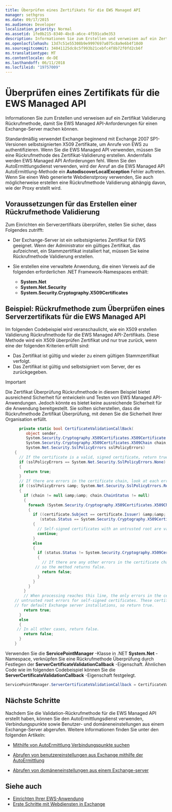 ```yaml
---
title: Überprüfen eines Zertifikats für die EWS Managed API
manager: sethgros
ms.date: 09/17/2015
ms.audience: Developer
localization_priority: Normal
ms.assetid: 1fe0b215-8340-4bc8-a6ce-4f591ca9e353
description: Informationen Sie zum Erstellen und verweisen auf ein Zertifikat Validierung Rückrufmethode, damit Sie EWS Managed API-Anforderungen für einen Exchange-Server machen können.
ms.openlocfilehash: 13d7c51e55308b9e9997697a075c8a9e6b4f10d0
ms.sourcegitcommit: 34041125dc8c5f993b21cebfc4f8b72f0fd2cb6f
ms.translationtype: MT
ms.contentlocale: de-DE
ms.lasthandoff: 06/11/2018
ms.locfileid: "19757009"
---
```

# <a name="validate-a-server-certificate-for-the-ews-managed-api"></a>Überprüfen eines Zertifikats für die EWS Managed API

Informationen Sie zum Erstellen und verweisen auf ein Zertifikat Validierung Rückrufmethode, damit Sie EWS Managed API-Anforderungen für einen Exchange-Server machen können.
  
Standardmäßig verwendet Exchange beginnend mit Exchange 2007 SP1-Versionen selbstsignierten X509 Zertifikate, um Anrufe von EWS zu authentifizieren. Wenn Sie die EWS Managed API verwenden, müssen Sie eine Rückrufmethode des Zertifikat-Validierung erstellen. Andernfalls werden EWS Managed API Anforderungen fehl. Wenn Sie den AutoErmittlungsdienst verwenden, wird der Anruf an die EWS Managed API AutoErmittlung-Methode ein **AutodiscoverLocalException** Fehler auftreten. Wenn Sie einen Web generierte Webdienstproxy verwenden, Sie auch möglicherweise erstellen eine Rückrufmethode Validierung abhängig davon, wie der Proxy erstellt wird. 
  
## <a name="prerequisites-for-creating-a-validation-callback-method"></a>Voraussetzungen für das Erstellen einer Rückrufmethode Validierung
<a name="bk_prereq"> </a>

Zum Einrichten ein Serverzertifikats überprüfen, stellen Sie sicher, dass Folgendes zutrifft: 
  
- Der Exchange-Server ist ein selbstsigniertes Zertifikat für EWS geeignet. Wenn der Administrator ein gültiges Zertifikat, das aufzeichnet, ein Stammzertifikat installiert hat, müssen Sie keine Rückrufmethode Validierung erstellen. 
    
- Sie erstellen eine verwaltete Anwendung, die einen Verweis auf die folgenden erforderlichen .NET Framework-Namespaces enthält: 
    
  - **System.Net**
  - **System.Net.Security**  
  - **System.Security.Cryptography.X509Certificates**
    
## <a name="example-callback-method-to-validate-a-server-certificate-for-the-ews-managed-api"></a>Beispiel: Rückrufmethode zum Überprüfen eines Serverzertifikats für die EWS Managed API
<a name="bk_example"> </a>

Im folgenden Codebeispiel wird veranschaulicht, wie ein X509 erstellen Validierung Rückrufmethode für die EWS Managed API-Zertifikats. Diese Methode wird ein X509 überprüfen Zertifikat und nur true zurück, wenn eine der folgenden Kriterien erfüllt sind: 
  
- Das Zertifikat ist gültig und wieder zu einem gültigen Stammzertifikat verfolgt.    
- Das Zertifikat ist gültig und selbstsigniert vom Server, der es zurückgegeben. 
    
> [!IMPORTANT]
> Die Zertifikat Überprüfung Rückrufmethode in diesem Beispiel bietet ausreichend Sicherheit für entwickeln und Testen von EWS Managed API-Anwendungen. Jedoch könnte es bietet keine ausreichende Sicherheit für die Anwendung bereitgestellt. Sie sollten sicherstellen, dass die Rückrufmethode Zertifikat Überprüfung, mit denen Sie die Sicherheit Ihrer Organisation erfüllt. 
  
```cs
      private static bool CertificateValidationCallBack(
         object sender,
         System.Security.Cryptography.X509Certificates.X509Certificate certificate,
         System.Security.Cryptography.X509Certificates.X509Chain chain,
         System.Net.Security.SslPolicyErrors sslPolicyErrors)
    {
      // If the certificate is a valid, signed certificate, return true.
      if (sslPolicyErrors == System.Net.Security.SslPolicyErrors.None)
      {
        return true;
      }
      // If there are errors in the certificate chain, look at each error to determine the cause.
      if ((sslPolicyErrors &amp; System.Net.Security.SslPolicyErrors.RemoteCertificateChainErrors) != 0)
      {
        if (chain != null &amp;&amp; chain.ChainStatus != null)
        {
          foreach (System.Security.Cryptography.X509Certificates.X509ChainStatus status in chain.ChainStatus)
          {
            if ((certificate.Subject == certificate.Issuer) &amp;&amp;
               (status.Status == System.Security.Cryptography.X509Certificates.X509ChainStatusFlags.UntrustedRoot))
            {
              // Self-signed certificates with an untrusted root are valid. 
              continue;
            }
            else
            {
              if (status.Status != System.Security.Cryptography.X509Certificates.X509ChainStatusFlags.NoError)
              {
                // If there are any other errors in the certificate chain, the certificate is invalid,
             // so the method returns false.
                return false;
              }
            }
          }
        }
        // When processing reaches this line, the only errors in the certificate chain are 
    // untrusted root errors for self-signed certificates. These certificates are valid
    // for default Exchange server installations, so return true.
        return true;
      }
      else
      {
     // In all other cases, return false.
        return false;
      }
    }

```

Verwenden Sie die **ServicePointManager** -Klasse in .NET **System.Net** -Namespace, verknüpfen Sie eine Rückrufmethode Überprüfung durch Festlegen der **ServerCertificateValidationCallback** -Eigenschaft. Ähnlichen Code wie im folgenden Codebeispiel können Sie die **ServerCertificateValidationCallback** -Eigenschaft festgelegt. 
  
```cs
ServicePointManager.ServerCertificateValidationCallback = CertificateValidationCallBack;

```

## <a name="next-steps"></a>Nächste Schritte
<a name="bk_example"> </a>

Nachdem Sie die Validation-Rückrufmethode für die EWS Managed API erstellt haben, können Sie den AutoErmittlungsdienst verwenden, Verbindungspunkte sowie Benutzer- und domäneneinstellungen aus einem Exchange-Server abgerufen. Weitere Informationen finden Sie unter den folgenden Artikeln:
  
- [Mithilfe von AutoErmittlung Verbindungspunkte suchen](how-to-use-autodiscover-to-find-connection-points.md)
    
- [Abrufen von benutzereinstellungen aus Exchange mithilfe der AutoErmittlung](how-to-get-user-settings-from-exchange-by-using-autodiscover.md)
    
- [Abrufen von domäneneinstellungen aus einem Exchange-server](how-to-get-domain-settings-from-an-exchange-server.md)
    
## <a name="see-also"></a>Siehe auch

- [Einrichten Ihrer EWS-Anwendung](setting-up-your-ews-application.md)  
- [Erste Schritte mit Webdiensten in Exchange](start-using-web-services-in-exchange.md)
    

